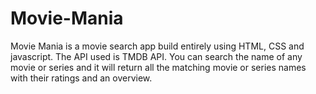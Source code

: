 # Movie-Mania
Movie Mania is a movie search app build entirely using HTML, CSS and javascript. The API used is TMDB API. You can search the name of any movie or series and it will return all the matching movie or series names with their ratings and an overview.

